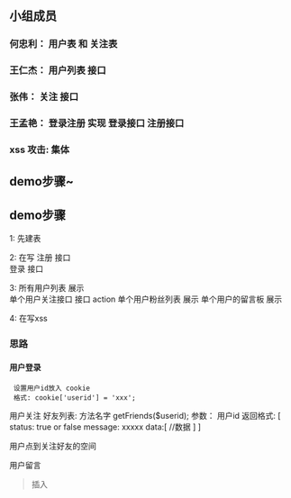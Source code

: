 ## 小组成员

### 何忠利： 用户表 和 关注表
### 王仁杰： 用户列表 接口  
### 张伟：   关注    接口
### 王孟艳： 登录注册 实现 登录接口 注册接口


### xss 攻击: 集体

## demo步骤~


## demo步骤

1: 先建表

2: 在写
    注册 接口  
    登录 接口

3: 
    所有用户列表      展示  
    单个用户关注接口   接口 action
    单个用户粉丝列表   展示 
    单个用户的留言板   展示
    

4: 在写xss




### 思路

#### 用户登录
     设置用户id放入 cookie
     格式: cookie['userid'] = 'xxx';
    
    
用户关注
    好友列表: 
      方法名字    getFriends($userid); 
      参数：      用户id
      返回格式:  [
                 status:  true or false
                 message: xxxxx
                 data:[
                     //数据
                 ]
             ]
             
             


用户点到关注好友的空间

用户留言



> 插入




